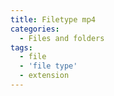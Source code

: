 ```yaml
---
title: Filetype mp4
categories:
  - Files and folders
tags:
  - file
  - 'file type'
  - extension
---
```

